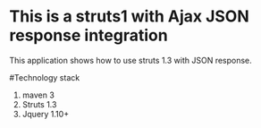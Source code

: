 # This is a struts1 with Ajax JSON response integration
This application shows how to use struts 1.3 with JSON response.

#Technology stack
1. maven 3
2. Struts 1.3
3. Jquery 1.10+ 